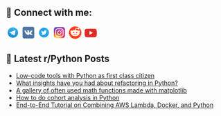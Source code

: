## 🔎 Connect with me:
[<img src="https://github.com/bullbesh/bullbesh/blob/main/images/Telegram.png" width="32" height="32" />](https://t.me/bullbesh)
[<img src="https://github.com/bullbesh/bullbesh/blob/main/images/VK.png" width="32" height="32" />](https://vk.com/bullbesh)
[<img src="https://github.com/bullbesh/bullbesh/blob/main/images/Twitter.png" width="32" height="32" />](https://twitter.com/bullbesh1)
[<img src="https://github.com/bullbesh/bullbesh/blob/main/images/Instagram.png" width="32" height="32" />](https://www.instagram.com/bullbesh)
[<img src="https://github.com/bullbesh/bullbesh/blob/main/images/Reddit.png" width="32" height="32" />](https://www.reddit.com/user/bullbesh)
[<img src="https://github.com/bullbesh/bullbesh/blob/main/images/YouTube.png" width="32" height="32" />](https://www.youtube.com/channel/UCtfjRs6uzgq5mfm8S06WTcg)

## 📕 Latest r/Python Posts
<!-- BLOG-POST-LIST:START -->
- [Low-code tools with Python as first class citizen](https://www.reddit.com/r/Python/comments/yyqrx8/lowcode_tools_with_python_as_first_class_citizen/)
- [What insights have you had about refactoring in Python?](https://www.reddit.com/r/Python/comments/yyp97e/what_insights_have_you_had_about_refactoring_in/)
- [A gallery of often used math functions made with matplotlib](https://www.reddit.com/r/Python/comments/yyn2cx/a_gallery_of_often_used_math_functions_made_with/)
- [How to do cohort analysis in Python](https://www.reddit.com/r/Python/comments/yymbzs/how_to_do_cohort_analysis_in_python/)
- [End-to-End Tutorial on Combining AWS Lambda, Docker, and Python](https://www.reddit.com/r/Python/comments/yyktc5/endtoend_tutorial_on_combining_aws_lambda_docker/)
<!-- BLOG-POST-LIST:END -->
